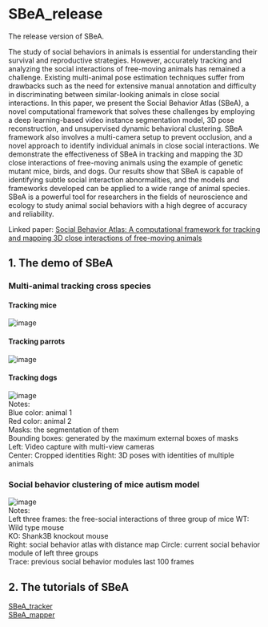 # SBeA_release
The release version of SBeA.  
  
The study of social behaviors in animals is essential for understanding their survival and reproductive strategies. However, accurately tracking and analyzing the social interactions of free-moving animals has remained a challenge. Existing multi-animal pose estimation techniques suffer from drawbacks such as the need for extensive manual annotation and difficulty in discriminating between similar-looking animals in close social interactions. In this paper, we present the Social Behavior Atlas (SBeA), a novel computational framework that solves these challenges by employing a deep learning-based video instance segmentation model, 3D pose reconstruction, and unsupervised dynamic behavioral clustering. SBeA framework also involves a multi-camera setup to prevent occlusion, and a novel approach to identify individual animals in close social interactions. We demonstrate the effectiveness of SBeA in tracking and mapping the 3D close interactions of free-moving animals using the example of genetic mutant mice, birds, and dogs. Our results show that SBeA is capable of identifying subtle social interaction abnormalities, and the models and frameworks developed can be applied to a wide range of animal species. SBeA is a powerful tool for researchers in the fields of neuroscience and ecology to study animal social behaviors with a high degree of accuracy and reliability.  
  
Linked paper: [Social Behavior Atlas: A computational framework for tracking and mapping 3D close interactions of free-moving animals](https://www.biorxiv.org/content/10.1101/2023.03.05.531235v1)  
## 1. The demo of SBeA 
### Multi-animal tracking cross species
#### Tracking mice
![image](https://github.com/YNCris/SBeA_release/blob/main/demo/rec11-A1A6-20220822_visual.gif)  
#### Tracking parrots
![image](https://github.com/YNCris/SBeA_release/blob/main/demo/rec3-B1B2-20220919_visual.gif)  
#### Tracking dogs
![image](https://github.com/YNCris/SBeA_release/blob/main/demo/rec3-D1D2-20221009_visual.gif)  
Notes:  
Blue color: animal 1  
Red color: animal 2  
Masks: the segmentation of them  
Bounding boxes: generated by the maximum external boxes of masks  
Left: Video capture with multi-view cameras  
Center: Cropped identities
Right: 3D poses with identities of multiple animals  
### Social behavior clustering of mice autism model
![image](https://github.com/YNCris/SBeA_release/blob/main/demo/embed_demo.gif)  
Notes:  
Left three frames: the free-social interactions of three group of mice
WT: Wild type mouse  
KO: Shank3B knockout mouse  
Right: social behavior atlas with distance map
Circle: current social behavior module of left three groups  
Trace: previous social behavior modules last 100 frames  
## 2. The tutorials of SBeA 
[SBeA_tracker](https://github.com/YNCris/SBeA_release/blob/main/README_SBeA_tracker.md)   
[SBeA_mapper](https://github.com/YNCris/SBeA_release/blob/main/README_SBeA_mapper.md)
